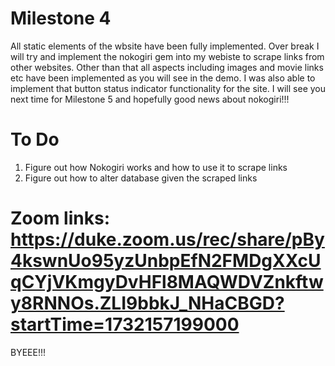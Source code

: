 # Milestone 4

All static elements of the wbsite have been fully implemented. Over break I will try and implement the nokogiri gem into my webiste to scrape links from other websites. Other than that all aspects including images and movie links etc have been implemented as you will see in the demo. I was also able to implement that button status indicator functionality for the site. I will see you next time for Milestone 5 and hopefully good news about nokogiri!!!


# To Do

1) Figure out how Nokogiri works and how to use it to scrape links
2) Figure out how to alter database given the scraped links


# Zoom links: https://duke.zoom.us/rec/share/pBy4kswnUo95yzUnbpEfN2FMDgXXcUqCYjVKmgyDvHFl8MAQWDVZnkftwy8RNNOs.ZLI9bbkJ_NHaCBGD?startTime=1732157199000

BYEEE!!!
